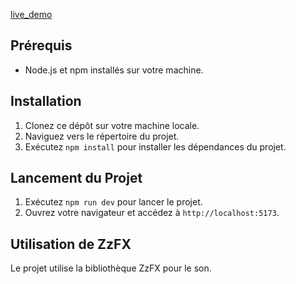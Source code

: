 [live_demo](https://ball-catcher.vercel.app)

## Prérequis

- Node.js et npm installés sur votre machine.

## Installation

1. Clonez ce dépôt sur votre machine locale.
2. Naviguez vers le répertoire du projet.
3. Exécutez `npm install` pour installer les dépendances du projet.

## Lancement du Projet

1. Exécutez `npm run dev` pour lancer le projet.
2. Ouvrez votre navigateur et accédez à `http://localhost:5173`.

## Utilisation de ZzFX

Le projet utilise la bibliothèque ZzFX pour le son.